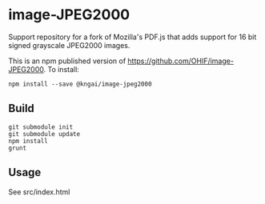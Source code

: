 # image-JPEG2000

Support repository for a fork of Mozilla's PDF.js that adds support for 16 bit signed grayscale JPEG2000 images.

This is an npm published version of https://github.com/OHIF/image-JPEG2000. To install:

```
npm install --save @kngai/image-jpeg2000
```

## Build

```
git submodule init
git submodule update
npm install
grunt
```

## Usage

See src/index.html

